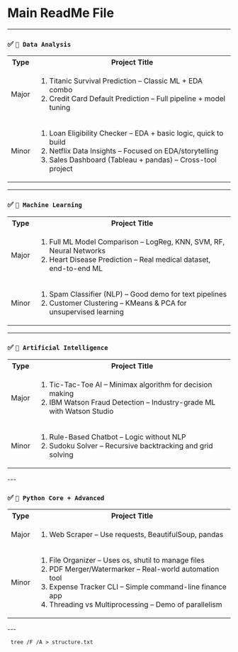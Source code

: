 # Main ReadMe File 
---

### ✅ `🧩 Data Analysis`
<table>
  <tr>
    <th>Type</th>
    <th>Project Title</th>
  </tr>
  <tr>
    <td>Major</td>
    <td>
      <ol>
        <li>Titanic Survival Prediction – Classic ML + EDA combo</li>
        <li>Credit Card Default Prediction – Full pipeline + model tuning</li>
      </ol>
    </td>
  </tr>
  <tr>
    <td>Minor</td>
    <td>
      <ol>
        <li>Loan Eligibility Checker – EDA + basic logic, quick to build</li>
        <li>Netflix Data Insights – Focused on EDA/storytelling</li>
        <li>Sales Dashboard (Tableau + pandas) – Cross-tool project</li>
      </ol>
    </td>
  </tr>
</table>


---

### ✅ `🤖 Machine Learning`
<table>
  <tr>
    <th>Type</th>
    <th>Project Title</th>
  </tr>
  <tr>
    <td>Major</td>
    <td>
      <ol>
        <li>Full ML Model Comparison – LogReg, KNN, SVM, RF, Neural Networks</li>
        <li>Heart Disease Prediction – Real medical dataset, end-to-end ML</li>
      </ol>
    </td>
  </tr>
  <tr>
    <td>Minor</td>
    <td>
      <ol>
        <li>Spam Classifier (NLP) – Good demo for text pipelines</li>
        <li>Customer Clustering – KMeans & PCA for unsupervised learning</li>
      </ol>
    </td>
  </tr>
</table>


---

### ✅ `🧠 Artificial Intelligence`

<table>
  <tr>
    <th>Type</th>
    <th>Project Title</th>
  </tr>
  <tr>
    <td>Major</td>
    <td>
      <ol>
        <li>Tic-Tac-Toe AI – Minimax algorithm for decision making</li>
        <li>IBM Watson Fraud Detection – Industry-grade ML with Watson Studio</li>
      </ol>
    </td>
  </tr>
  <tr>
    <td>Minor</td>
    <td>
      <ol>
        <li>Rule-Based Chatbot – Logic without NLP</li>
        <li>Sudoku Solver – Recursive backtracking and grid solving</li>
      </ol>
    </td>
  </tr>
</table>
---

### ✅ `🐍 Python Core + Advanced`

<table>
  <tr>
    <th>Type</th>
    <th>Project Title</th>
  </tr>
  <tr>
    <td>Major</td>
    <td>
      <ol>
        <li>Web Scraper – Use requests, BeautifulSoup, pandas</li>
      </ol>
    </td>
  </tr>
  <tr>
    <td>Minor</td>
    <td>
      <ol>
        <li>File Organizer – Uses os, shutil to manage files</li>
        <li>PDF Merger/Watermarker – Real-world automation tool</li>
        <li>Expense Tracker CLI – Simple command-line finance app</li>
        <li>Threading vs Multiprocessing – Demo of parallelism</li>
      </ol>
    </td>
  </tr>
</table>
---

<code> tree /F /A > structure.txt </code>